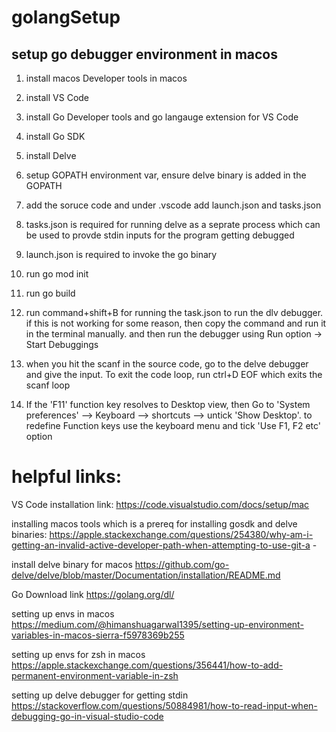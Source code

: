 # golangSetup
setup go debugger environment in macos
---------------------------------------

1) install macos Developer tools in macos

2) install VS Code

3) install Go Developer tools and go langauge extension for VS Code

4) install Go SDK

5) install Delve

6) setup GOPATH environment var, ensure delve binary is added in the GOPATH

7) add the soruce code and under .vscode add launch.json and tasks.json

8) tasks.json is required for running delve as a seprate process which can be used to provde stdin inputs for the 
   program getting debugged

9) launch.json is required to invoke the go binary

10) run go mod init

11) run go build

12) run command+shift+B for running the task.json to run the dlv debugger. if this is not working for some reason, then 
copy the command and run it in the terminal manually. and then run the debugger using Run option -> Start Debuggings

13) when you hit the scanf in the source code, go to the delve debugger and give the input. To exit the code loop, run ctrl+D 
EOF which exits the scanf loop

14) If the 'F11' function key resolves to Desktop view, then Go to 'System preferences' --> Keyboard --> shortcuts --> untick 'Show Desktop'. to redefine Function keys use the keyboard menu and tick 'Use F1, F2 etc' option




# helpful links:

VS Code installation link:
https://code.visualstudio.com/docs/setup/mac

installing macos tools which is a prereq for installing gosdk and delve binaries:
https://apple.stackexchange.com/questions/254380/why-am-i-getting-an-invalid-active-developer-path-when-attempting-to-use-git-a - 

install delve binary for macos
https://github.com/go-delve/delve/blob/master/Documentation/installation/README.md

Go Download link
https://golang.org/dl/


setting up envs in macos
https://medium.com/@himanshuagarwal1395/setting-up-environment-variables-in-macos-sierra-f5978369b255

setting up envs for zsh in macos
https://apple.stackexchange.com/questions/356441/how-to-add-permanent-environment-variable-in-zsh

setting up delve debugger for getting stdin
https://stackoverflow.com/questions/50884981/how-to-read-input-when-debugging-go-in-visual-studio-code



